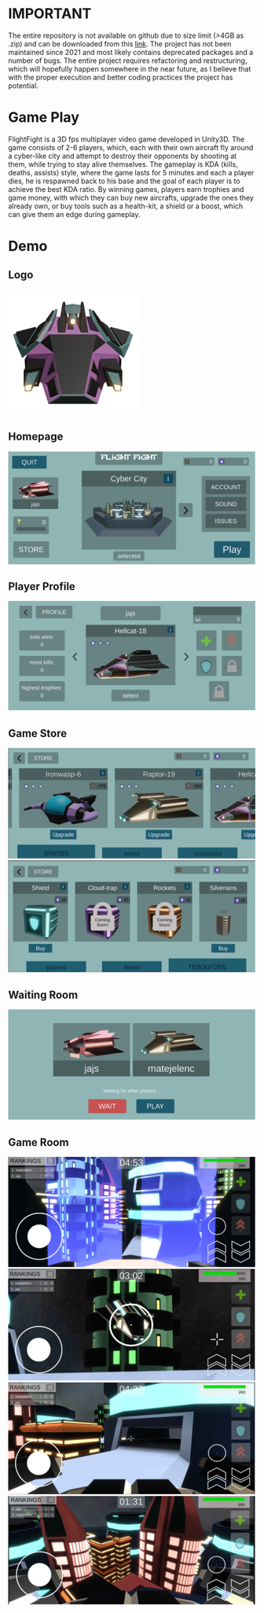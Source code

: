 # IMPORTANT
The entire repository is not available on github due to size limit (>4GB as .zip) and can be downloaded from this [link](https://drive.google.com/file/d/1kjDxvdBHezDxuvlu5ozeFxJbeed7SjPd/view?usp=drive_link). The project has not been maintained since 2021 and most likely contains deprecated packages and a number of bugs. The entire project requires refactoring and restructuring, which will hopefully happen somewhere in the near future, as I believe that with the proper execution and better coding practices the project has potential.

# Game Play
FlightFight is a 3D fps multiplayer video game developed in Unity3D. The game consists of 2-6 players, which, each with their own aircraft fly around a cyber-like city and attempt to destroy their opponents by shooting at them, while trying to stay alive themselves. The gameplay is KDA (kills, deaths, assists) style, where the game lasts for 5 minutes and each a player dies, he is respawned back to his base and the goal of each player is to achieve the best KDA ratio. By winning games, players earn trophies and game money, with which they can buy new aircrafts, upgrade the ones they already own, or buy tools such as a health-kit, a shield or a boost, which can give them an edge during gameplay. 

# Demo
## Logo
![Logo](./images/logo.png)
## Homepage
![Homepage](./images/homepage.png)
## Player Profile
![Profile](./images/profile.png)
## Game Store
![Store](./images/store1.png)
![Store](./images/store2.png)
## Waiting Room
![Waiting Room](./images/waiting_room.png)
## Game Room
![Game Room](./images/game_room1.png)
![Game Room](./images/game_room2.png)
![Game Room](./images/game_room3.png)
![Game Room](./images/game_room4.png)
